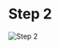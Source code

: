 # Step 2

![Step 2](https://drive.google.com/file/d/1HJtpmGzZRr5iksFBPuaZCKG9sYhv1UM1/view?usp=sharing)





